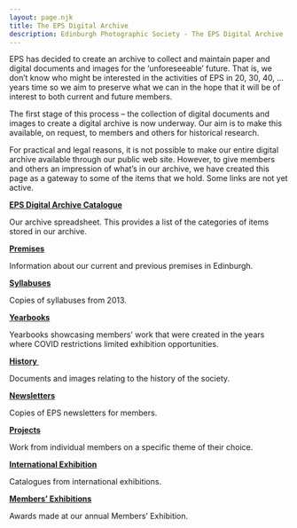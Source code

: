```yaml
---
layout: page.njk
title: The EPS Digital Archive
description: Edinburgh Photographic Society - The EPS Digital Archive
---
```


EPS has decided to create an archive to collect and maintain paper and digital documents and images for the ‘unforeseeable’ future. That is, we don’t know who might be interested in the activities of EPS in 20, 30, 40, … years time so we aim to preserve what we can in the hope that it will be of interest to both current and future members.

The first stage of this process – the collection of digital documents and images to create a digital archive is now underway. Our aim is to make this available, on request, to members and others for historical research.

For practical and legal reasons, it is not possible to make our entire digital archive available through our public web site. However, to give members and others an impression of what’s in our archive, we have created this page as a gateway to some of the items that we hold. Some links are not yet active.

[**EPS Digital Archive Catalogue**](https://www.dropbox.com/scl/fi/sxk01qztzlwq4irea0wf9/EPS-Digital-Archive-Catalogue.xlsx?rlkey=ey4iwqds8lik5hxwqa1tvk7em&dl=0)

Our archive spreadsheet. This provides a list of the categories of items stored in our archive.

[**Premises**](https://www.dropbox.com/scl/fo/txuj3dp004obujbhdhj3s/AFYdBQQbdU1AY0F3mBwby8I?rlkey=lcuilajywgk5oty18min0ctz0&st=rhfig2xv&dl=0)

Information about our current and previous premises in Edinburgh.

**[Syllabuses](https://www.dropbox.com/scl/fo/3kg6iv7nhyari29klkusc/AHbeKMtlqOxXgf36n2JMW7A?rlkey=p43c3i43osedh4ta21d8yx319&st=nrcn3iil&dl=0)**

Copies of syllabuses from 2013.

[**Yearbooks**](https://www.dropbox.com/scl/fo/tptfz366cjmq7o6xdvuwf/AK6SJBZVMdR30nTIuxttM4Y?rlkey=dskog33ks9k0r6asev8ko7k95&st=vcvub4el&dl=0)

Yearbooks showcasing members’ work that were created in the years where COVID restrictions limited exhibition opportunities.

[**History&nbsp;**](/history-archive)

Documents and images relating to the history of the society.&nbsp;

[**Newsletters**](https://www.dropbox.com/scl/fo/4aigg94d5g2jjytdxk2pa/ABo2AHpJpvZkBnLKHaj14vU?rlkey=b9p6b7qilryfidc4z9i643oyf&st=ji4qvpop&dl=0)

Copies of EPS newsletters for members.

[**Projects**](https://www.dropbox.com/scl/fo/zbljd6x2sac1707nkty8e/AFnW_D2UgmMrSp6oTEk_9_Y?rlkey=uq7cdqa5hlfjt8dh7eqfpjhnf&dl=0)

Work from individual members on a specific theme of their choice.

[**International Exhibition**](https://www.dropbox.com/scl/fo/8yb2z1brxdcr8kmiq6n1n/AAcWhcazTLYhIMjmseQlRfI?rlkey=8g4zxyk1877tutootuxldju8a&st=152zdtds&dl=0)

Catalogues from international exhibitions.

[**Members’ Exhibitions**](https://www.dropbox.com/scl/fo/zmr2igne8rev00wh9u1ai/AI2K7dexzQs6WJO-WH5QnaY?rlkey=widlvrt0wkwkvfff2but1oueh&dl=0)

Awards made at our annual Members’ Exhibition.
